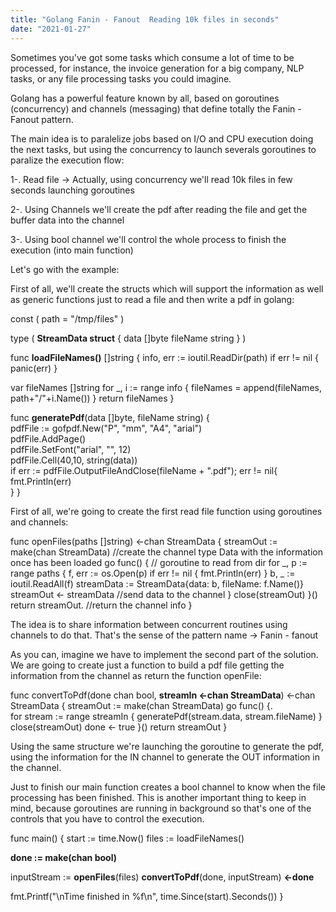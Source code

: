 ```yaml
---
title: "Golang Fanin - Fanout  Reading 10k files in seconds"
date: "2021-01-27"
---
```


Sometimes you've got some tasks which consume a lot of time to be processed, for instance, the invoice generation for a big company, NLP tasks, or any file processing tasks you could imagine.

Golang has a powerful feature known by all, based on goroutines (concurrency) and channels (messaging) that define totally the Fanin - Fanout pattern.

The main idea is to paralelize jobs based on I/O and CPU execution doing the next tasks, but using the concurrency to launch severals goroutines to paralize the execution flow:

1-. Read file -> Actually, using concurrency we'll read 10k files in few seconds launching goroutines

2-. Using Channels we'll create the pdf after reading the file and get the buffer data into the channel

3-. Using bool channel we'll control the whole process to finish the execution (into main function)

Let's go with the example:

First of all, we'll create the structs which will support the information as well as generic functions just to read a file and then write a pdf in golang:

const (
  path = "/tmp/files"
)

type (
  **StreamData struct** {
    data     \[\]byte
    fileName string
  }
)

func **loadFileNames()** \[\]string {
  info, err := ioutil.ReadDir(path)
  if err != nil {
    panic(err)
  }

  var fileNames \[\]string
  for \_, i := range info {
    fileNames = append(fileNames, path+"/"+i.Name())
  }
  return fileNames
}

func **generatePdf**(data \[\]byte, fileName string) {   
  pdfFile := gofpdf.New("P", "mm", "A4", "arial")   
  pdfFile.AddPage()   
  pdfFile.SetFont("arial", "", 12)   
  pdfFile.Cell(40,10, string(data))   
  if err := pdfFile.OutputFileAndClose(fileName + ".pdf"); err != nil{                fmt.Println(err)   
  } 
}

First of all, we're going to create the first read file function using goroutines and channels:

func openFiles(paths \[\]string) <-chan StreamData {
  streamOut := make(chan StreamData)     //create the channel type Data with the information once has been loaded
  go func() {                           // goroutine to read from dir
    for \_, p := range paths {
      f, err := os.Open(p)
      if err != nil {
        fmt.Println(err)
      }
      b, \_ := ioutil.ReadAll(f)
      streamData := StreamData{data: b, fileName: f.Name()}
      streamOut <- streamData      //send data to the channel
    }
    close(streamOut)
  }()
  return streamOut.                 //return the channel info
}

The idea is to share information between concurrent routines using channels to do that. That's the sense of the pattern name -> Fanin - fanout

As you can, imagine we have to implement the second part of the solution. We are going to create just a function to build a pdf file getting the information from the channel as return the function openFile:

func convertToPdf(done chan bool, **streamIn <-chan StreamData**) <-chan StreamData {
  streamOut := make(chan StreamData)
  go func() {.                        
    for stream := range streamIn {
      generatePdf(stream.data, stream.fileName)
    }
    close(streamOut)
    done <- true
  }()
  return streamOut
}

Using the same structure we're launching the goroutine to generate the pdf, using the information for the IN channel to generate the OUT information in the channel.

Just to finish our main function creates a bool channel to know when the file processing has been finished. This is another important thing to keep in mind, because goroutines are running in background so that's one of the controls that you have to control the execution.

func main() {
  start := time.Now()
  files := loadFileNames()

  **done := make(chan bool)**

  inputStream := **openFiles**(files)
  **convertToPdf**(done, inputStream)
  **<-done**

  fmt.Printf("\\nTime finished in %f\\n", time.Since(start).Seconds())
}
